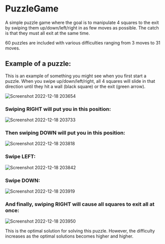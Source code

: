 # PuzzleGame
A simple puzzle game where the goal is to manipulate 4 squares to the exit by swiping them up/down/left/right in as few moves as possible. The catch is that they must all exit at the same time.

60 puzzles are included with various difficulties ranging from 3 moves to 31 moves.

## Example of a puzzle:
This is an example of something you might see when you first start a puzzle. When you swipe up/down/left/right, all 4 squares will slide in that direction until they hit a wall (black square) or the exit (green arrow).

![Screenshot 2022-12-18 203654](https://user-images.githubusercontent.com/40243966/208331842-025053a6-f5a6-400c-a831-bd5ba0431aa1.png)


### Swiping RIGHT will put you in this position:

![Screenshot 2022-12-18 203733](https://user-images.githubusercontent.com/40243966/208332036-2bbda6b3-7201-466e-afd4-be16c49593b3.png)


### Then swiping DOWN will put you in this position:

![Screenshot 2022-12-18 203818](https://user-images.githubusercontent.com/40243966/208332116-e31fc0ad-0f62-4beb-9809-bb02b2499506.png)


### Swipe LEFT:

![Screenshot 2022-12-18 203842](https://user-images.githubusercontent.com/40243966/208332143-1e42aa16-7edc-4b1a-b033-3272f2599b36.png)


### Swipe DOWN:

![Screenshot 2022-12-18 203919](https://user-images.githubusercontent.com/40243966/208332162-dc525440-03a2-4af1-9938-e67054fca294.png)


### And finally, swiping RIGHT will cause all squares to exit all at once:

![Screenshot 2022-12-18 203950](https://user-images.githubusercontent.com/40243966/208332191-fed61f37-9270-4b76-98b9-ec31e99ded9c.png)


This is the optimal solution for solving this puzzle. However, the difficulty increases as the optimal solutions becomes higher and higher.
